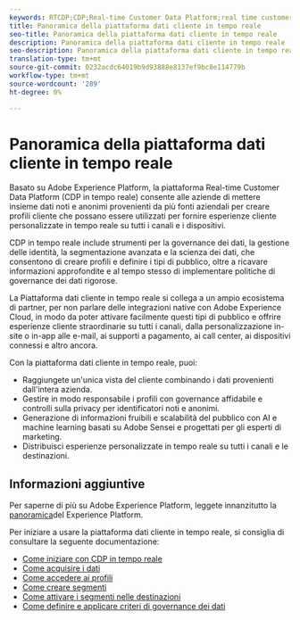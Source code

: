 ```yaml
---
keywords: RTCDP;CDP;Real-time Customer Data Platform;real time customer data platform;real time cdp;cdp
title: Panoramica della piattaforma dati cliente in tempo reale
seo-title: Panoramica della piattaforma dati cliente in tempo reale
description: Panoramica della piattaforma dati cliente in tempo reale
seo-description: Panoramica della piattaforma dati cliente in tempo reale
translation-type: tm+mt
source-git-commit: 0232acdc64019b9d93888e8137ef9bc8e114779b
workflow-type: tm+mt
source-wordcount: '289'
ht-degree: 0%

---
```



# Panoramica della piattaforma dati cliente in tempo reale

Basato su Adobe Experience Platform, la piattaforma Real-time Customer Data Platform (CDP in tempo reale) consente alle aziende di mettere insieme dati noti e anonimi provenienti da più fonti aziendali per creare profili cliente che possano essere utilizzati per fornire esperienze cliente personalizzate in tempo reale su tutti i canali e i dispositivi.

CDP in tempo reale include strumenti per la governance dei dati, la gestione delle identità, la segmentazione avanzata e la scienza dei dati, che consentono di creare profili e definire i tipi di pubblico, oltre a ricavare informazioni approfondite e al tempo stesso di implementare politiche di governance dei dati rigorose.

La Piattaforma dati cliente in tempo reale si collega a un ampio ecosistema di partner, per non parlare delle integrazioni native con Adobe Experience Cloud, in modo da poter attivare facilmente questi tipi di pubblico e offrire esperienze cliente straordinarie su tutti i canali, dalla personalizzazione in-site o in-app alle e-mail, ai supporti a pagamento, ai call center, ai dispositivi connessi e altro ancora.

Con la piattaforma dati cliente in tempo reale, puoi:

* Raggiungete un&#39;unica vista del cliente combinando i dati provenienti dall&#39;intera azienda.
* Gestire in modo responsabile i profili con governance affidabile e controlli sulla privacy per identificatori noti e anonimi.
* Generazione di informazioni fruibili e scalabilità del pubblico con AI e machine learning basati su  Adobe Sensei e progettati per gli esperti di marketing.
* Distribuisci esperienze personalizzate in tempo reale su tutti i canali e le destinazioni.

## Informazioni aggiuntive

Per saperne di più su Adobe Experience Platform, leggete innanzitutto la [panoramica](../landing/home.md)del Experience Platform.

Per iniziare a usare la piattaforma dati cliente in tempo reale, si consiglia di consultare la seguente documentazione:

* [Come iniziare con CDP in tempo reale](get-started.md)
* [Come acquisire i dati](sources/sources-overview.md)
* [Come accedere ai profili](profile/profile-overview.md)
* [Come creare segmenti](segmentation/segmentation-overview.md)
* [Come attivare i segmenti nelle destinazioni](destinations/activate-destinations.md)
* [Come definire e applicare criteri di governance dei dati](privacy/data-governance-overview.md)
